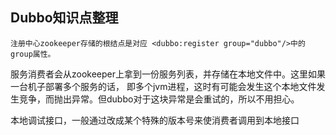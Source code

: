 
## Dubbo知识点整理
    
    注册中心zookeeper存储的根结点是对应 <dubbo:register group="dubbo"/>中的group属性。
    
服务消费者会从zookeeper上拿到一份服务列表，并存储在本地文件中。这里如果一台机子部署多个服务的话，
即多个jvm进程，这时有可能会发生这个本地文件发生竞争，而抛出异常。但dubbo对于这块异常是会重试的，所以不用担心。　

本地调试接口，一般通过改成某个特殊的版本号来使消费者调用到本地接口
